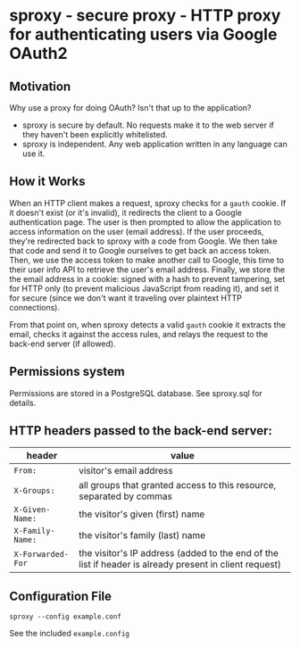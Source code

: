# sproxy - secure proxy - HTTP proxy for authenticating users via Google OAuth2

## Motivation

Why use a proxy for doing OAuth? Isn't that up to the application?

 * sproxy is secure by default. No requests make it to the web server if they haven't been explicitly whitelisted.
 * sproxy is independent. Any web application written in any language can use it.

## How it Works

When an HTTP client makes a request, sproxy checks for a `gauth` cookie. If it doesn't exist (or it's invalid), it redirects the client to a Google authentication page. The user is then prompted to allow the application to access information on the user (email address). If the user proceeds, they're redirected back to sproxy with a code from Google. We then take that code and send it to Google ourselves to get back an access token. Then, we use the access token to make another call to Google, this time to their user info API to retrieve the user's email address. Finally, we store the the email address in a cookie: signed with a hash to prevent tampering, set for HTTP only (to prevent malicious JavaScript from reading it), and set it for secure (since we don't want it traveling over plaintext HTTP connections).

From that point on, when sproxy detects a valid `gauth` cookie it extracts the email, checks it against the access rules, and relays the request to the back-end server (if allowed).

## Permissions system

Permissions are stored in a PostgreSQL database. See sproxy.sql for details.

## HTTP headers passed to the back-end server:

header            | value
----------------- | -----
`From:`           | visitor's email address
`X-Groups:`       | all groups that granted access to this resource, separated by commas
`X-Given-Name:`   | the visitor's given (first) name
`X-Family-Name:`  | the visitor's family (last) name
`X-Forwarded-For` | the visitor's IP address (added to the end of the list if header is already present in client request)

## Configuration File

```
sproxy --config example.conf
```

See the included `example.config`
